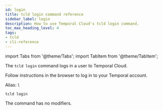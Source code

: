 ```yaml
---
id: login
title: tcld login command reference
sidebar_label: login
description: How to use Temporal Cloud's tcld login command.
toc_max_heading_level: 4
tags:
- tcld
- cli-reference
---
```


<!-- THIS FILE IS GENERATED. DO NOT EDIT THIS FILE DIRECTLY -->

import Tabs from '@theme/Tabs';
import TabItem from '@theme/TabItem';

The `tcld login` command logs in a user to Temporal Cloud.

Follow instructions in the browser to log in to your Temporal account.

Alias: `l`

`tcld login`

The command has no modifiers.
